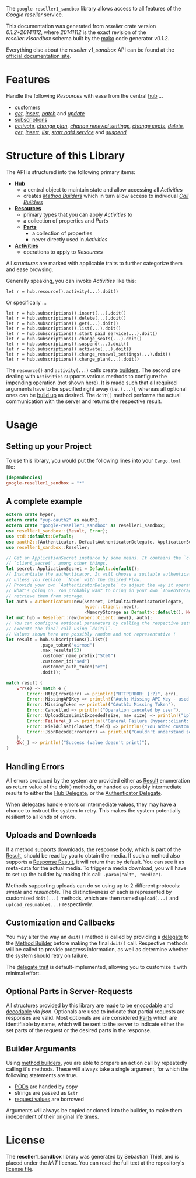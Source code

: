 <!---
DO NOT EDIT !
This file was generated automatically from 'src/mako/api/README.md.mako'
DO NOT EDIT !
-->
The `google-reseller1_sandbox` library allows access to all features of the *Google reseller* service.

This documentation was generated from *reseller* crate version *0.1.2+20141112*, where *20141112* is the exact revision of the *reseller:v1sandbox* schema built by the [mako](http://www.makotemplates.org/) code generator *v0.1.2*.

Everything else about the *reseller* *v1_sandbox* API can be found at the
[official documentation site](https://developers.google.com/google-apps/reseller/).
# Features

Handle the following *Resources* with ease from the central [hub](http://byron.github.io/google-apis-rs/google-reseller1_sandbox/struct.Reseller.html) ... 

* [customers](http://byron.github.io/google-apis-rs/google-reseller1_sandbox/struct.Customer.html)
 * [*get*](http://byron.github.io/google-apis-rs/google-reseller1_sandbox/struct.CustomerGetCall.html), [*insert*](http://byron.github.io/google-apis-rs/google-reseller1_sandbox/struct.CustomerInsertCall.html), [*patch*](http://byron.github.io/google-apis-rs/google-reseller1_sandbox/struct.CustomerPatchCall.html) and [*update*](http://byron.github.io/google-apis-rs/google-reseller1_sandbox/struct.CustomerUpdateCall.html)
* [subscriptions](http://byron.github.io/google-apis-rs/google-reseller1_sandbox/struct.Subscription.html)
 * [*activate*](http://byron.github.io/google-apis-rs/google-reseller1_sandbox/struct.SubscriptionActivateCall.html), [*change plan*](http://byron.github.io/google-apis-rs/google-reseller1_sandbox/struct.SubscriptionChangePlanCall.html), [*change renewal settings*](http://byron.github.io/google-apis-rs/google-reseller1_sandbox/struct.SubscriptionChangeRenewalSettingCall.html), [*change seats*](http://byron.github.io/google-apis-rs/google-reseller1_sandbox/struct.SubscriptionChangeSeatCall.html), [*delete*](http://byron.github.io/google-apis-rs/google-reseller1_sandbox/struct.SubscriptionDeleteCall.html), [*get*](http://byron.github.io/google-apis-rs/google-reseller1_sandbox/struct.SubscriptionGetCall.html), [*insert*](http://byron.github.io/google-apis-rs/google-reseller1_sandbox/struct.SubscriptionInsertCall.html), [*list*](http://byron.github.io/google-apis-rs/google-reseller1_sandbox/struct.SubscriptionListCall.html), [*start paid service*](http://byron.github.io/google-apis-rs/google-reseller1_sandbox/struct.SubscriptionStartPaidServiceCall.html) and [*suspend*](http://byron.github.io/google-apis-rs/google-reseller1_sandbox/struct.SubscriptionSuspendCall.html)




# Structure of this Library

The API is structured into the following primary items:

* **[Hub](http://byron.github.io/google-apis-rs/google-reseller1_sandbox/struct.Reseller.html)**
    * a central object to maintain state and allow accessing all *Activities*
    * creates [*Method Builders*](http://byron.github.io/google-apis-rs/google-reseller1_sandbox/trait.MethodsBuilder.html) which in turn
      allow access to individual [*Call Builders*](http://byron.github.io/google-apis-rs/google-reseller1_sandbox/trait.CallBuilder.html)
* **[Resources](http://byron.github.io/google-apis-rs/google-reseller1_sandbox/trait.Resource.html)**
    * primary types that you can apply *Activities* to
    * a collection of properties and *Parts*
    * **[Parts](http://byron.github.io/google-apis-rs/google-reseller1_sandbox/trait.Part.html)**
        * a collection of properties
        * never directly used in *Activities*
* **[Activities](http://byron.github.io/google-apis-rs/google-reseller1_sandbox/trait.CallBuilder.html)**
    * operations to apply to *Resources*

All *structures* are marked with applicable traits to further categorize them and ease browsing.

Generally speaking, you can invoke *Activities* like this:

```Rust,ignore
let r = hub.resource().activity(...).doit()
```

Or specifically ...

```ignore
let r = hub.subscriptions().insert(...).doit()
let r = hub.subscriptions().delete(...).doit()
let r = hub.subscriptions().get(...).doit()
let r = hub.subscriptions().list(...).doit()
let r = hub.subscriptions().start_paid_service(...).doit()
let r = hub.subscriptions().change_seats(...).doit()
let r = hub.subscriptions().suspend(...).doit()
let r = hub.subscriptions().activate(...).doit()
let r = hub.subscriptions().change_renewal_settings(...).doit()
let r = hub.subscriptions().change_plan(...).doit()
```

The `resource()` and `activity(...)` calls create [builders][builder-pattern]. The second one dealing with `Activities` 
supports various methods to configure the impending operation (not shown here). It is made such that all required arguments have to be 
specified right away (i.e. `(...)`), whereas all optional ones can be [build up][builder-pattern] as desired.
The `doit()` method performs the actual communication with the server and returns the respective result.

# Usage

## Setting up your Project

To use this library, you would put the following lines into your `Cargo.toml` file:

```toml
[dependencies]
google-reseller1_sandbox = "*"
```

## A complete example

```Rust
extern crate hyper;
extern crate "yup-oauth2" as oauth2;
extern crate "google-reseller1_sandbox" as reseller1_sandbox;
use reseller1_sandbox::{Result, Error};
use std::default::Default;
use oauth2::{Authenticator, DefaultAuthenticatorDelegate, ApplicationSecret, MemoryStorage};
use reseller1_sandbox::Reseller;

// Get an ApplicationSecret instance by some means. It contains the `client_id` and 
// `client_secret`, among other things.
let secret: ApplicationSecret = Default::default();
// Instantiate the authenticator. It will choose a suitable authentication flow for you, 
// unless you replace  `None` with the desired Flow.
// Provide your own `AuthenticatorDelegate` to adjust the way it operates and get feedback about 
// what's going on. You probably want to bring in your own `TokenStorage` to persist tokens and
// retrieve them from storage.
let auth = Authenticator::new(&secret, DefaultAuthenticatorDelegate,
                              hyper::Client::new(),
                              <MemoryStorage as Default>::default(), None);
let mut hub = Reseller::new(hyper::Client::new(), auth);
// You can configure optional parameters by calling the respective setters at will, and
// execute the final call using `doit()`.
// Values shown here are possibly random and not representative !
let result = hub.subscriptions().list()
             .page_token("eirmod")
             .max_results(53)
             .customer_name_prefix("Stet")
             .customer_id("sed")
             .customer_auth_token("et")
             .doit();

match result {
    Err(e) => match e {
        Error::HttpError(err) => println!("HTTPERROR: {:?}", err),
        Error::MissingAPIKey => println!("Auth: Missing API Key - used if there are no scopes"),
        Error::MissingToken => println!("OAuth2: Missing Token"),
        Error::Cancelled => println!("Operation canceled by user"),
        Error::UploadSizeLimitExceeded(size, max_size) => println!("Upload size too big: {} of {}", size, max_size),
        Error::Failure(_) => println!("General Failure (hyper::client::Response doesn't print)"),
        Error::FieldClash(clashed_field) => println!("You added custom parameter which is part of builder: {:?}", clashed_field),
        Error::JsonDecodeError(err) => println!("Couldn't understand server reply - maybe API needs update: {:?}", err),
    },
    Ok(_) => println!("Success (value doesn't print)"),
}

```
## Handling Errors

All errors produced by the system are provided either as [Result](http://byron.github.io/google-apis-rs/google-reseller1_sandbox/enum.Result.html) enumeration as return value of 
the doit() methods, or handed as possibly intermediate results to either the 
[Hub Delegate](http://byron.github.io/google-apis-rs/google-reseller1_sandbox/trait.Delegate.html), or the [Authenticator Delegate](http://byron.github.io/google-apis-rs/google-reseller1_sandbox/../yup-oauth2/trait.AuthenticatorDelegate.html).

When delegates handle errors or intermediate values, they may have a chance to instruct the system to retry. This 
makes the system potentially resilient to all kinds of errors.

## Uploads and Downloads
If a method supports downloads, the response body, which is part of the [Result](http://byron.github.io/google-apis-rs/google-reseller1_sandbox/enum.Result.html), should be
read by you to obtain the media.
If such a method also supports a [Response Result](http://byron.github.io/google-apis-rs/google-reseller1_sandbox/trait.ResponseResult.html), it will return that by default.
You can see it as meta-data for the actual media. To trigger a media download, you will have to set up the builder by making
this call: `.param("alt", "media")`.

Methods supporting uploads can do so using up to 2 different protocols: 
*simple* and *resumable*. The distinctiveness of each is represented by customized 
`doit(...)` methods, which are then named `upload(...)` and `upload_resumable(...)` respectively.

## Customization and Callbacks

You may alter the way an `doit()` method is called by providing a [delegate](http://byron.github.io/google-apis-rs/google-reseller1_sandbox/trait.Delegate.html) to the 
[Method Builder](http://byron.github.io/google-apis-rs/google-reseller1_sandbox/trait.CallBuilder.html) before making the final `doit()` call. 
Respective methods will be called to provide progress information, as well as determine whether the system should 
retry on failure.

The [delegate trait](http://byron.github.io/google-apis-rs/google-reseller1_sandbox/trait.Delegate.html) is default-implemented, allowing you to customize it with minimal effort.

## Optional Parts in Server-Requests

All structures provided by this library are made to be [enocodable](http://byron.github.io/google-apis-rs/google-reseller1_sandbox/trait.RequestValue.html) and 
[decodable](http://byron.github.io/google-apis-rs/google-reseller1_sandbox/trait.ResponseResult.html) via *json*. Optionals are used to indicate that partial requests are responses 
are valid.
Most optionals are are considered [Parts](http://byron.github.io/google-apis-rs/google-reseller1_sandbox/trait.Part.html) which are identifiable by name, which will be sent to 
the server to indicate either the set parts of the request or the desired parts in the response.

## Builder Arguments

Using [method builders](http://byron.github.io/google-apis-rs/google-reseller1_sandbox/trait.CallBuilder.html), you are able to prepare an action call by repeatedly calling it's methods.
These will always take a single argument, for which the following statements are true.

* [PODs][wiki-pod] are handed by copy
* strings are passed as `&str`
* [request values](http://byron.github.io/google-apis-rs/google-reseller1_sandbox/trait.RequestValue.html) are borrowed

Arguments will always be copied or cloned into the builder, to make them independent of their original life times.

[wiki-pod]: http://en.wikipedia.org/wiki/Plain_old_data_structure
[builder-pattern]: http://en.wikipedia.org/wiki/Builder_pattern
[google-go-api]: https://github.com/google/google-api-go-client

# License
The **reseller1_sandbox** library was generated by Sebastian Thiel, and is placed 
under the *MIT* license.
You can read the full text at the repository's [license file][repo-license].

[repo-license]: https://github.com/Byron/google-apis-rs/LICENSE.md
